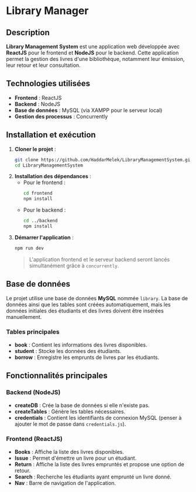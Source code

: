 # Library Manager

## Description
**Library Management System** est une application web développée avec **ReactJS** pour le frontend et **NodeJS** pour le backend. Cette application permet la gestion des livres d'une bibliothèque, notamment leur émission, leur retour et leur consultation.

## Technologies utilisées
- **Frontend** : ReactJS
- **Backend** : NodeJS
- **Base de données** : MySQL (via XAMPP pour le serveur local)
- **Gestion des processus** : Concurrently

## Installation et exécution
1. **Cloner le projet** :
   ```bash
   git clone https://github.com/HaddarMelek/LibraryManagementSystem.git
   cd LibraryManagementSystem
   ```
2. **Installation des dépendances** :
   - Pour le frontend :
     ```bash
     cd frontend
     npm install
     ```
   - Pour le backend :
     ```bash
     cd ../backend
     npm install
     ```
3. **Démarrer l'application** :
   ```bash
   npm run dev
   ```
   > L'application frontend et le serveur backend seront lancés simultanément grâce à `concurrently`.

## Base de données
Le projet utilise une base de données **MySQL** nommée `library`. La base de données ainsi que les tables sont créées automatiquement, mais les données initiales des étudiants et des livres doivent être insérées manuellement.

### Tables principales
- **book** : Contient les informations des livres disponibles.
- **student** : Stocke les données des étudiants.
- **borrow** : Enregistre les emprunts de livres par les étudiants.

## Fonctionnalités principales
### Backend (NodeJS)
- **createDB** : Crée la base de données si elle n'existe pas.
- **createTables** : Génère les tables nécessaires.
- **credentials** : Contient les identifiants de connexion MySQL (penser à ajouter le mot de passe dans `credentials.js`).

### Frontend (ReactJS)
- **Books** : Affiche la liste des livres disponibles.
- **Issue** : Permet d'émettre un livre pour un étudiant.
- **Return** : Affiche la liste des livres empruntés et propose une option de retour.
- **Search** : Recherche les étudiants ayant emprunté un livre donné.
- **Nav** : Barre de navigation de l'application.

